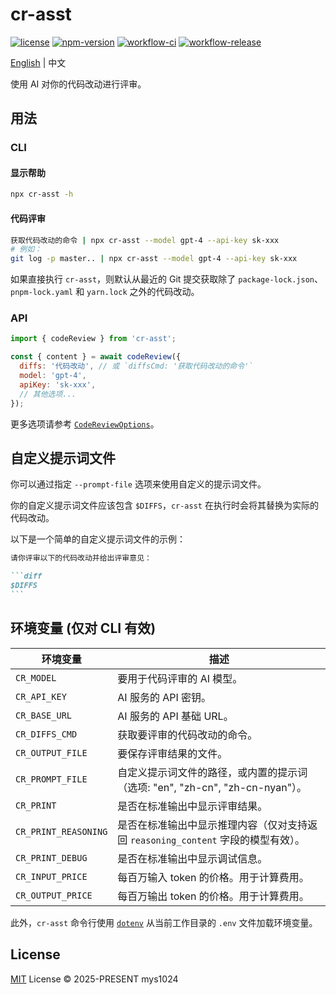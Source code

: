 # cr-asst

[![license](https://img.shields.io/github/license/mys1024/cr-asst?&style=flat-square)](./LICENSE)
[![npm-version](https://img.shields.io/npm/v/cr-asst?style=flat-square&color=%23cb3837)](https://www.npmjs.com/package/cr-asst)
[![workflow-ci](https://img.shields.io/github/actions/workflow/status/mys1024/cr-asst/ci.yml?label=ci&style=flat-square)](https://github.com/mys1024/cr-asst/actions/workflows/ci.yml)
[![workflow-release](https://img.shields.io/github/actions/workflow/status/mys1024/cr-asst/release.yml?label=release&style=flat-square)](https://github.com/mys1024/cr-asst/actions/workflows/release.yml)

[English](./README.md) | 中文

使用 AI 对你的代码改动进行评审。

## 用法

### CLI

#### 显示帮助

```sh
npx cr-asst -h
```

#### 代码评审

```sh
获取代码改动的命令 | npx cr-asst --model gpt-4 --api-key sk-xxx
# 例如：
git log -p master.. | npx cr-asst --model gpt-4 --api-key sk-xxx
```

如果直接执行 `cr-asst`，则默认从最近的 Git 提交获取除了 `package-lock.json`、`pnpm-lock.yaml` 和 `yarn.lock` 之外的代码改动。

### API

```javascript
import { codeReview } from 'cr-asst';

const { content } = await codeReview({
  diffs: '代码改动', // 或 `diffsCmd: '获取代码改动的命令'`
  model: 'gpt-4',
  apiKey: 'sk-xxx',
  // 其他选项...
});
```

更多选项请参考 [`CodeReviewOptions`](./src/types.ts)。

## 自定义提示词文件

你可以通过指定 `--prompt-file` 选项来使用自定义的提示词文件。

你的自定义提示词文件应该包含 `$DIFFS`，`cr-asst` 在执行时会将其替换为实际的代码改动。

以下是一个简单的自定义提示词文件的示例：

````markdown
请你评审以下的代码改动并给出评审意见：

```diff
$DIFFS
```
````

## 环境变量 (仅对 CLI 有效)

| 环境变量             | 描述                                                                              |
| -------------------- | --------------------------------------------------------------------------------- |
| `CR_MODEL`           | 要用于代码评审的 AI 模型。                                                        |
| `CR_API_KEY`         | AI 服务的 API 密钥。                                                              |
| `CR_BASE_URL`        | AI 服务的 API 基础 URL。                                                          |
| `CR_DIFFS_CMD`       | 获取要评审的代码改动的命令。                                                      |
| `CR_OUTPUT_FILE`     | 要保存评审结果的文件。                                                            |
| `CR_PROMPT_FILE`     | 自定义提示词文件的路径，或内置的提示词（选项: "en", "zh-cn", "zh-cn-nyan"）。     |
| `CR_PRINT`           | 是否在标准输出中显示评审结果。                                                    |
| `CR_PRINT_REASONING` | 是否在标准输出中显示推理内容（仅对支持返回 `reasoning_content` 字段的模型有效）。 |
| `CR_PRINT_DEBUG`     | 是否在标准输出中显示调试信息。                                                    |
| `CR_INPUT_PRICE`     | 每百万输入 token 的价格。用于计算费用。                                           |
| `CR_OUTPUT_PRICE`    | 每百万输出 token 的价格。用于计算费用。                                           |

此外，`cr-asst` 命令行使用 [`dotenv`](https://www.npmjs.com/package/dotenv) 从当前工作目录的 `.env` 文件加载环境变量。

## License

[MIT](./LICENSE) License &copy; 2025-PRESENT mys1024

